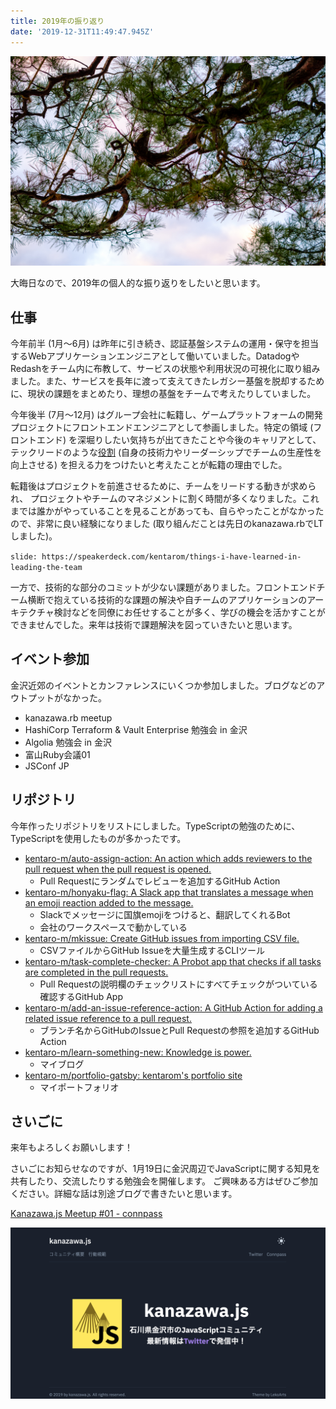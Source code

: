 ```yaml
---
title: 2019年の振り返り
date: '2019-12-31T11:49:47.945Z'
---
```


![](./eyecatch.jpg)

大晦日なので、2019年の個人的な振り返りをしたいと思います。

## 仕事

今年前半 (1月〜6月) は昨年に引き続き、認証基盤システムの運用・保守を担当するWebアプリケーションエンジニアとして働いていました。DatadogやRedashをチーム内に布教して、サービスの状態や利用状況の可視化に取り組みました。また、サービスを長年に渡って支えてきたレガシー基盤を脱却するために、現状の課題をまとめたり、理想の基盤をチームで考えたりしていました。

今年後半 (7月〜12月) はグループ会社に転籍し、ゲームプラットフォームの開発プロジェクトにフロントエンドエンジニアとして参画しました。特定の領域 (フロントエンド) を深堀りしたい気持ちが出てきたことや今後のキャリアとして、テックリードのような[役割](https://medium.com/@shimpeiws/techlead-947147698f89) (自身の技術力やリーダーシップでチームの生産性を向上させる) を担える力をつけたいと考えたことが転籍の理由でした。

転籍後はプロジェクトを前進させるために、チームをリードする動きが求められ、 プロジェクトやチームのマネジメントに割く時間が多くなりました。これまでは誰かがやっていることを見ることがあっても、自らやったことがなかったので、非常に良い経験になりました (取り組んだことは先日のkanazawa.rbでLTしました)。

`slide: https://speakerdeck.com/kentarom/things-i-have-learned-in-leading-the-team`

一方で、技術的な部分のコミットが少ない課題がありました。フロントエンドチーム横断で抱えている技術的な課題の解決や自チームのアプリケーションのアーキテクチャ検討などを同僚にお任せすることが多く、学びの機会を活かすことができませんでした。来年は技術で課題解決を図っていきたいと思います。

## イベント参加
金沢近郊のイベントとカンファレンスにいくつか参加しました。ブログなどのアウトプットがなかった。

- kanazawa.rb meetup
- HashiCorp Terraform & Vault Enterprise 勉強会 in 金沢
- Algolia 勉強会 in 金沢
- 富山Ruby会議01
- JSConf JP

## リポジトリ
今年作ったリポジトリをリストにしました。TypeScriptの勉強のために、TypeScriptを使用したものが多かったです。

- [kentaro-m/auto-assign-action: An action which adds reviewers to the pull request when the pull request is opened.](https://github.com/kentaro-m/auto-assign-action)
  - Pull Requestにランダムでレビューを追加するGitHub Action
- [kentaro-m/honyaku-flag: A Slack app that translates a message when an emoji reaction added to the message.](https://github.com/kentaro-m/honyaku-flag)
  - Slackでメッセージに国旗emojiをつけると、翻訳してくれるBot
  - 会社のワークスペースで動かしている
- [kentaro-m/mkissue: Create GitHub issues from importing CSV file.](https://github.com/kentaro-m/mkissue)
  - CSVファイルからGitHub Issueを大量生成するCLIツール
- [kentaro-m/task-complete-checker: A Probot app that checks if all tasks are completed in the pull requests.](https://github.com/kentaro-m/task-complete-checker)
  - Pull Requestの説明欄のチェックリストにすべてチェックがついている確認するGitHub App
- [kentaro-m/add-an-issue-reference-action: A GitHub Action for adding a related issue reference to a pull request.](https://github.com/kentaro-m/add-an-issue-reference-action)
  - ブランチ名からGitHubのIssueとPull Requestの参照を追加するGitHub Action
- [kentaro-m/learn-something-new: Knowledge is power.](https://github.com/kentaro-m/learn-something-new)
  - マイブログ
- [kentaro-m/portfolio-gatsby: kentarom's portfolio site](https://github.com/kentaro-m/portfolio-gatsby)
  - マイポートフォリオ

## さいごに
来年もよろしくお願いします！

さいごにお知らせなのですが、1月19日に金沢周辺でJavaScriptに関する知見を共有したり、交流したりする勉強会を開催します。
ご興味ある方はぜひご参加ください。詳細な話は別途ブログで書きたいと思います。

[Kanazawa.js Meetup #01 - connpass](https://kanazawajs.connpass.com/event/161078/)

![](./kanazawajs.png)




